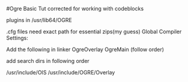 #Ogre Basic Tut corrected for working with codeblocks


plugins in /usr/lib64/OGRE

.cfg files need exact path for essential zips(my guess)
Global Compiler Settings:


Add the following in linker 
OgreOverlay
OgreMain
(follow order)

add search dirs in following order

/usr/include/OIS
/usr/include/OGRE/Overlay